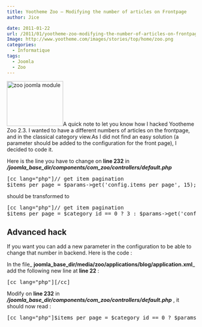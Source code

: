 ```yaml
---
title: Yootheme Zoo – Modifying the number of articles on Frontpage
author: Jice

date: 2011-01-22
url: /2011/01/yootheme-zoo-modifying-the-number-of-articles-on-frontpage/
Image: http://www.yootheme.com/images/stories/top/home/zoo.png
categories:
  - Informatique
tags:
  - Joomla
  - Zoo
---
```

[<img class="alignleft" alt="zoo joomla module" src="/images/posts/oldwordpress/uploads/2011/08/zoo.png" width="150" height="120" >][1]A quick note to let you know how I hacked Yootheme Zoo 2.3. I wanted to have a different numbers of articles on the frontpage, and in the classical category view.As I did not find an easy solution (a parameter should be added to the configuration for the front page), I decided to code it.

Here is the line you have to change on **line 232** in **_/joomla\_base\_dir/components/com_zoo/controllers/default.php_**

<pre>[cc lang="php"]// get item pagination
$items_per_page = $params-&gt;get('config.items_per_page', 15);[/cc]</pre>

should be transformed to

<pre>[cc lang="php"]// get item pagination
$items_per_page = $category_id == 0 ? 3 : $params-&gt;get('config.items_per_page', 15)[/cc]</pre>

## Advanced hack

If you want you can add a new parameter in the configuration to be able to change that number in backend. Here is the code :

In the file_ **joomla\_base\_dir/media/zoo/applications/blog/application.xml**_ add the following new line at **line 22** :

<pre>[cc lang="php"][/cc]</pre>

Modify on **line 232** in **_/joomla\_base\_dir/components/com_zoo/controllers/default.php_** , it should now read :

<pre>[cc lang="php"]$items_per_page = $category_id == 0 ? $params-&gt;get('config.items_per_frontpage', 5) : $params-&gt;get('config.items_per_page', 15);[/cc]</pre>

 [1]: images/posts/oldwordpress/uploads/2011/08/zoo.png
